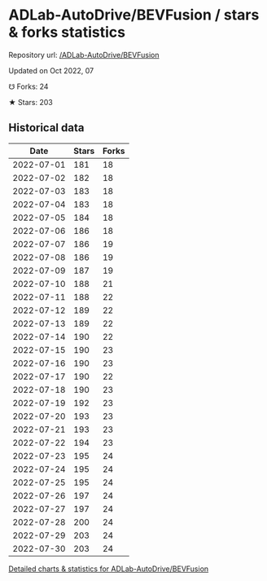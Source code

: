 # ADLab-AutoDrive/BEVFusion / stars & forks statistics

Repository url: [/ADLab-AutoDrive/BEVFusion](https://github.com/ADLab-AutoDrive/BEVFusion)

Updated on Oct 2022, 07

☋ Forks: 24

★ Stars: 203

## Historical data
| Date | Stars | Forks |
|------|-------|-------|
| 2022-07-01 | 181 | 18 | 
| 2022-07-02 | 182 | 18 | 
| 2022-07-03 | 183 | 18 | 
| 2022-07-04 | 183 | 18 | 
| 2022-07-05 | 184 | 18 | 
| 2022-07-06 | 186 | 18 | 
| 2022-07-07 | 186 | 19 | 
| 2022-07-08 | 186 | 19 | 
| 2022-07-09 | 187 | 19 | 
| 2022-07-10 | 188 | 21 | 
| 2022-07-11 | 188 | 22 | 
| 2022-07-12 | 189 | 22 | 
| 2022-07-13 | 189 | 22 | 
| 2022-07-14 | 190 | 22 | 
| 2022-07-15 | 190 | 23 | 
| 2022-07-16 | 190 | 23 | 
| 2022-07-17 | 190 | 22 | 
| 2022-07-18 | 190 | 23 | 
| 2022-07-19 | 192 | 23 | 
| 2022-07-20 | 193 | 23 | 
| 2022-07-21 | 193 | 23 | 
| 2022-07-22 | 194 | 23 | 
| 2022-07-23 | 195 | 24 | 
| 2022-07-24 | 195 | 24 | 
| 2022-07-25 | 195 | 24 | 
| 2022-07-26 | 197 | 24 | 
| 2022-07-27 | 197 | 24 | 
| 2022-07-28 | 200 | 24 | 
| 2022-07-29 | 203 | 24 | 
| 2022-07-30 | 203 | 24 | 


[Detailed charts & statistics for ADLab-AutoDrive/BEVFusion](https://reviewgithub.com/rep/ADLab-AutoDrive/BEVFusion)
